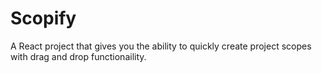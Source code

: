 # Scopify
A React project that gives you the ability to quickly create project scopes with drag and drop functionaility. 